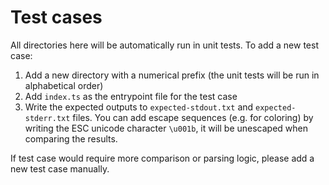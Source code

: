 # Test cases

All directories here will be automatically run in unit tests. To add a new test case:

1. Add a new directory with a numerical prefix (the unit tests will be run in alphabetical order)
2. Add `index.ts` as the entrypoint file for the test case
3. Write the expected outputs to `expected-stdout.txt` and `expected-stderr.txt` files. You can add escape sequences (e.g. for coloring) by writing the ESC unicode character `\u001b`, it will be unescaped when comparing the results.

If test case would require more comparison or parsing logic, please add a new test case manually.
